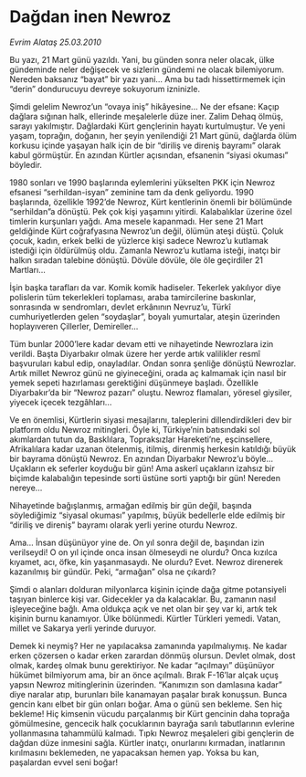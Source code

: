 # Dağdan inen Newroz

*Evrim Alataş 25.03.2010*

<div class="yazi"><p>Bu yazı, 21 Mart günü yazıldı. Yani, bu günden sonra neler olacak, ülke gündeminde neler değişecek ve sizlerin gündemi ne olacak bilemiyorum. Nereden baksanız “bayat” bir yazı yani... Ama bu tadı hissettirmemek için “derin” dondurucuyu devreye sokuyorum izninizle. </p>
<p>Şimdi gelelim Newroz’un “ovaya iniş” hikâyesine... Ne der efsane: Kaçıp dağlara sığınan halk, ellerinde meşalelerle düze iner. Zalim Dehaq ölmüş, sarayı yakılmıştır. Dağlardaki Kürt gençlerinin hayatı kurtulmuştur. Ve yeni yaşam, toprağın, doğanın, her şeyin yenilendiği 21 Mart günü, dağlarda ölüm korkusu içinde yaşayan halk için de bir “diriliş ve direniş bayramı” olarak kabul görmüştür. En azından Kürtler açısından, efsanenin “siyasi okuması” böyledir. </p>
<p>1980 sonları ve 1990 başlarında eylemlerini yükselten PKK için Newroz efsanesi “serhildan-isyan” zeminine tam da denk geliyordu. 1990 başlarında, özellikle 1992’de Newroz, Kürt kentlerinin önemli bir bölümünde “serhildan”a dönüştü. Pek çok kişi yaşamını yitirdi. Kalabalıklar üzerine özel timlerin kurşunları yağdı. Ama mesele kapanmadı. Her sene 21 Mart geldiğinde Kürt coğrafyasına Newroz’un değil, ölümün ateşi düştü. Çoluk çocuk, kadın, erkek belki de yüzlerce kişi sadece Newroz’u kutlamak istediği için öldürülmüş oldu. Zamanla Newroz’u kutlama isteği, inatçı bir halkın sıradan talebine dönüştü. Dövüle dövüle, öle öle geçirdiler 21 Martları...</p>
<p>İşin başka tarafları da var. Komik komik hadiseler. Tekerlek yakılıyor diye polislerin tüm tekerlekleri toplaması, araba tamircilerine baskınlar, sonrasında w sendromları, devlet erkânının Nevruz’u, Türkî cumhuriyetlerden gelen “soydaşlar”, boyalı yumurtalar, ateşin üzerinden hoplayıveren Çillerler, Demireller... </p>
<p>Tüm bunlar 2000’lere kadar devam etti ve nihayetinde Newrozlara izin verildi. Başta Diyarbakır olmak üzere her yerde artık valilikler resmî başvuruları kabul edip, onayladılar. Ondan sonra şenliğe dönüştü Newrozlar. Artık millet Newroz günü ne giyineceğini, orada aç kalmamak için nasıl bir yemek sepeti hazırlaması gerektiğini düşünmeye başladı. Özellikle Diyarbakır’da bir “Newroz pazarı” oluştu. Newroz flamaları, yöresel giysiler, yiyecek içecek tezgâhları... </p>
<p>Ve en önemlisi, Kürtlerin siyasi mesajlarını, taleplerini dillendirdikleri dev bir platform oldu Newroz mitingleri. Öyle ki, Türkiye’nin batısındaki sol akımlardan tutun da, Basklılara, Topraksızlar Hareketi’ne, eşcinsellere, Afrikalılara kadar uzanan ötelenmiş, itilmiş, direnmiş herkesin katıldığı büyük bir bayrama dönüştü Newroz. En azından Diyarbakır Newroz’u böyle... Uçakların ek seferler koyduğu bir gün! Ama askerî uçakların izahsız bir biçimde kalabalığın tepesinde sorti üstüne sorti yaptığı bir gün! Nereden nereye...</p>
<p>Nihayetinde bağışlanmış, armağan edilmiş bir gün değil, başında söylediğimiz “siyasal okuması” yapılmış, büyük bedellerle elde edilmiş bir “diriliş ve direniş” bayramı olarak yerli yerine oturdu Newroz.</p>
<p>Ama... İnsan düşünüyor yine de. On yıl sonra değil de, başından izin verilseydi! O on yıl içinde onca insan ölmeseydi ne olurdu? Onca kızılca kıyamet, acı, öfke, kin yaşanmasaydı. Ne olurdu? Evet. Newroz direnerek kazanılmış bir gündür. Peki, “armağan” olsa ne çıkardı? </p>
<p>Şimdi o alanları dolduran milyonlarca kişinin içinde dağa gitme potansiyeli taşıyan binlerce kişi var. Gidecekler ya da kalacaklar. Bu, zamanın nasıl işleyeceğine bağlı. Ama oldukça açık ve net olan bir şey var ki, artık tek kişinin burnu kanamıyor. Ülke bölünmedi. Kürtler Türkleri yemedi. Vatan, millet ve Sakarya yerli yerinde duruyor. </p>
<p>Demek ki neymiş? Her ne yapılacaksa zamanında yapılmalıymış. Ne kadar erken çözersen o kadar erken zarardan dönmüş olursun. Devlet olmak, dost olmak, kardeş olmak bunu gerektiriyor. Ne kadar “açılmayı” düşünüyor hükümet bilmiyorum ama, bir an önce açılmalı. Bırak F-16’lar alçak uçuş yapsın Newroz mitinglerinin üzerinden. “Kanımızın son damlasına kadar” diye naralar atıp, burunları bile kanamayan paşalar bırak konuşsun. Bunca gencin kanı elbet bir gün onları boğar. Ama o günü sen bekleme. Sen hiç bekleme! Hiç kimsenin vücudu parçalanmış bir Kürt gencinin daha toprağa gömülmesine, gencecik halk çocuklarının bayrağa sarılı tabutlarının evlerine yollanmasına tahammülü kalmadı. Tıpkı Newroz meşaleleri gibi gençlerin de dağdan düze inmesini sağla. Kürtler inatçı, onurlarını kırmadan, inatlarının kırılmasını beklemeden, ne yapacaksan hemen yap. Yoksa bu kan, paşalardan evvel seni boğar!</p></div>
